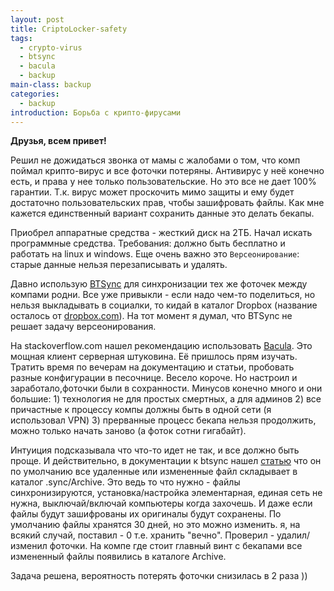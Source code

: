 ```yaml
---
layout: post
title: CriptoLocker-safety
tags:
  - crypto-virus
  - btsync
  - bacula
  - backup
main-class: backup
categories:
  - backup  
introduction: Борьба с крипто-фирусами
---
```


**Друзья, всем привет!**

Решил не дожидаться звонка от мамы с жалобами о том, что комп поймал крипто-вирус и все фоточки потеряны. Антивирус у неё конечно есть, и права у нее только пользовательские. Но это все не дает 100% гарантии. Т.к. вирус может проскочить мимо защиты и ему будет достаточно пользовательских прав, чтобы зашифровать файлы. Как мне кажется единственный вариант сохранить данные это делать бекапы.

Приобрел аппаратные средства - жесткий диск на 2ТБ. Начал искать программные средства. Требования: должно быть бесплатно и работать на linux и windows. Еще очень важно это `Версеонирование`: старые данные нельзя перезаписывать и удалять.

Давно использую [BTSync](https://www.resilio.com/) для синхронизации тех же фоточек между компами родни. Все уже привыкли - если надо чем-то поделиться, но нельзя выкладывать в социалки, то кидай в каталог Dropbox (название осталось от [dropbox.com](https://www.dropbox.com)). На тот момент я думал, что BTSync не решает задачу версеонирования.

На stackoverflow.com нашел рекомендацию использовать [Bacula](https://ru.wikipedia.org/wiki/Bacula). Это мощная клиент серверная штуковина. Её пришлось прям изучать. Тратить время по вечерам на документацию и статьи, пробовать разные конфигурации в песочнице. Весело короче. Но настроил и заработало,фоточки были в сохранности. Минусов конечно много и они большие: 1) технология не для простых смертных, а для админов 2) все причастные к процессу компы должны быть в одной сети (я использовал VPN) 3) прерванные процесс бекапа нельзя продолжить, можно только начать заново (а фоток сотни гигабайт). 

Интуиция подсказывала что что-то идет не так, и все должно быть проще. И действительно, в документации к btsync нашел [статью](https://help.resilio.com/hc/en-us/articles/204754239-Using-Archive-for-file-versioning-and-restoring-deleted-files-) что он по умолчанию все удаленные или измененные файл складывает в каталог .sync/Archive. Это ведь то что нужно - файлы синхронизируются, установка/настройка элементарная, единая сеть не нужна, выключай/включай компьютеры когда захочешь. И даже если файлы будут зашифрованы их оригиналы будут сохранены. По умолчанию файлы хранятся 30 дней, но это можно изменить. я, на всякий случай, поставил - 0 т.е. хранить "вечно". Проверил - удалил/изменил фоточки. На компе где стоит главный винт с бекапами все измененный файлы появились в каталоге Archive. 

Задача решена, вероятность потерять фоточки снизилась в 2 раза ))